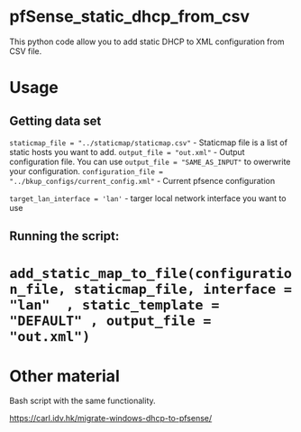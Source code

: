 # pfSense_static_dhcp_from_csv
This python code allow you to add static DHCP to XML configuration from CSV file.

# Usage

## Getting data set

`staticmap_file = "../staticmap/staticmap.csv"` - Staticmap file is a list of static hosts you want to add.
`output_file = "out.xml"` - Output configuration file. You can use `output_file = "SAME_AS_INPUT"` to owerwrite your configuration.
`configuration_file = "../bkup_configs/current_config.xml"` - Current pfsence configuration

`target_lan_interface = 'lan'` - targer local network interface you want to use

## Running the script:

`add_static_map_to_file(configuration_file, staticmap_file, interface = "lan"  , static_template = "DEFAULT" , output_file = "out.xml")`
=======


# Other material

Bash script with the same functionality.

https://carl.idv.hk/migrate-windows-dhcp-to-pfsense/
